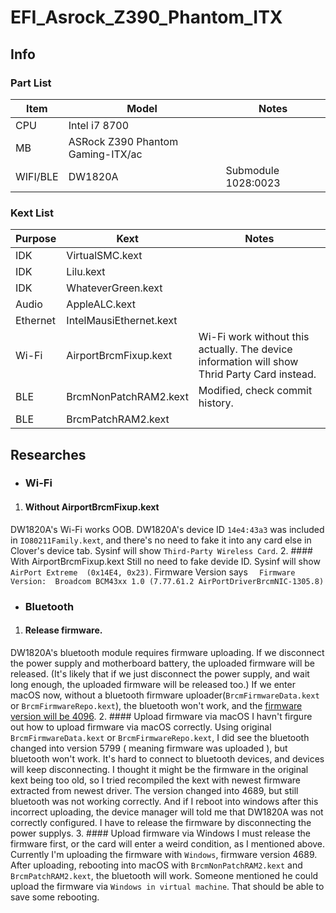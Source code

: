 # EFI_Asrock_Z390_Phantom_ITX
## Info
### Part List
| Item | Model | Notes |
| --- | --- | --- |
| CPU | Intel i7 8700 |  |
| MB | ASRock Z390 Phantom Gaming-ITX/ac |  |
| WIFI/BLE | DW1820A | Submodule 1028:0023 |
### Kext List
| Purpose | Kext | Notes |
| --- | --- | --- |
| IDK | VirtualSMC.kext |  |
| IDK | Lilu.kext |  |
| IDK | WhateverGreen.kext |  |
| Audio | AppleALC.kext |  |
| Ethernet | IntelMausiEthernet.kext |  |
| Wi-Fi | AirportBrcmFixup.kext | Wi-Fi work without this actually. The device information will show Thrid Party Card instead. |
| BLE | BrcmNonPatchRAM2.kext | Modified, check commit history. |
| BLE | BrcmPatchRAM2.kext |  |
## Researches
* ### Wi-Fi
1. #### Without AirportBrcmFixup.kext
DW1820A's Wi-Fi works OOB.
DW1820A's device ID `14e4:43a3` was included in `IO80211Family.kext`, and there's no need to fake it into any card else in Clover's device tab.
Sysinf will show `Third-Party Wireless Card`.
2. #### With AirportBrcmFixup.kext
Still no need to fake devide ID.
Sysinf will show `AirPort Extreme  (0x14E4, 0x23)`.
Firmware Version says `  Firmware Version:	Broadcom BCM43xx 1.0 (7.77.61.2 AirPortDriverBrcmNIC-1305.8)`
* ### Bluetooth
1. #### Release firmware.
DW1820A's bluetooth module requires firmware uploading.
If we disconnect the power supply and motherboard battery, the uploaded firmware will be released.
(It's likely that if we just disconnect the power supply, and wait long enough, the uploaded firmware will be released too.)
If we enter macOS now, without a bluetooth firmware uploader(`BrcmFirmwareData.kext` or `BrcmFirmwareRepo.kext`), the bluetooth won't work, and the [firmware version will be 4096](https://github.com/RehabMan/OS-X-BrcmPatchRAM#troubleshooting).
2. #### Upload firmware via macOS
I havn't firgure out how to upload firmware via macOS correctly.
Using original `BrcmFirmwareData.kext` or `BrcmFirmwareRepo.kext`, I did see the bluetooth changed into version 5799 ( meaning firmware was uploaded ), but bluetooth won't work. It's hard to connect to bluetooth devices, and devices will keep disconnecting.
I thought it might be the firmware in the original kext being too old, so I tried recompiled the kext with newest firmware extracted from newest driver. The version changed into 4689, but still bluetooth was not working correctly.
And if I reboot into windows after this incorrect uploading, the device manager will told me that DW1820A was not correctly configured. I have to release the firmware by disconnecting the power supplys.
3. #### Upload firmware via Windows
I must release the firmware first, or the card will enter a weird condition, as I mentioned above.
Currently I'm uploading the firmware with `Windows`, firmware version 4689.
After uploading, rebooting into macOS with `BrcmNonPatchRAM2.kext` and `BrcmPatchRAM2.kext`, the bluetooth will work.
Someone mentioned he could upload the firmware via `Windows in virtual machine`. That should be able to save some rebooting.